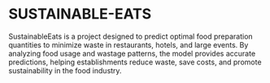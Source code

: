 # SUSTAINABLE-EATS
SustainableEats is a project designed to predict optimal food preparation quantities to minimize waste in restaurants, hotels, and large events. By analyzing food usage and wastage patterns, the model provides accurate predictions, helping establishments reduce waste, save costs, and promote sustainability in the food industry.

